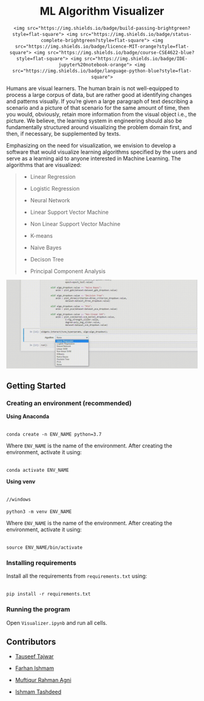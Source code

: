 <div align="center">
    <h1>ML Algorithm Visualizer</h1>

    <img src="https://img.shields.io/badge/build-passing-brightgreen?style=flat-square"> <img src="https://img.shields.io/badge/status-complete-brightgreen?style=flat-square"> <img src="https://img.shields.io/badge/licence-MIT-orange?style=flat-square"> <img src="https://img.shields.io/badge/course-CSE4622-blue?style=flat-square"> <img src="https://img.shields.io/badge/IDE-jupyter%20notebook-orange"> <img src="https://img.shields.io/badge/language-python-blue?style=flat-square">

</div>
Humans are visual learners. The human brain is not well-equipped to process a large corpus of data, but are rather good at identifying changes and patterns visually. If you’re given a large paragraph of text describing a scenario and a picture of that scenario for the same amount of time, then you would, obviously, retain more information from the visual object i.e., the picture. We believe, the learning system in engineering should also be fundamentally structured around visualizing the problem domain first, and then, if necessary, be supplemented by texts.

  

Emphasizing on the need for visualization, we envision to develop a software that would visualize learning algorithms specified by the users and serve as a learning aid to anyone interested in Machine Learning. The algorithms that are visualized:

>- Linear Regression
>
>- Logistic Regression
>
>- Neural Network
>
>- Linear Support Vector Machine
>
>- Non Linear Support Vector Machine
>
>- K-means
>
>- Naive Bayes
>
>- Decison Tree
>
>- Principal Component Analysis

<div align="center">
    <img src="documentation/demo.gif" alt="Demo">
</div>

## Getting Started

### Creating an environment (recommended)

**Using Anaconda**

```

conda create -n ENV_NAME python=3.7

```

Where `ENV_NAME` is the name of the environment. After creating the environment, activate it using:

```

conda activate ENV_NAME

```

**Using venv**

```

//windows

python3 -m venv ENV_NAME

```

Where `ENV_NAME` is the name of the environment. After creating the environment, activate it using:

```

source ENV_NAME/bin/activate

```

### Installing requirements

Install all the requirements from `requirements.txt` using:

```

pip install -r requirements.txt

```

### Running the program

Open `Visualizer.ipynb` and run all cells.

## Contributors

- <a  href="https://github.com/tauseef09"> Tauseef Tajwar</a>

- <a  href="https://github.com/Aplycaebous"> Farhan Ishmam</a>

- <a  href="#"> Muftiqur Rahman Agni</a>

- <a  href="https://github.com/ishmamt"> Ishmam Tashdeed</a>